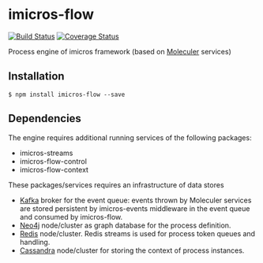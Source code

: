 # imicros-flow
[![Build Status](https://travis-ci.org/al66/imicros-flow.svg?branch=master)](https://travis-ci.org/al66/imicros-flow)
[![Coverage Status](https://coveralls.io/repos/github/al66/imicros-flow/badge.svg?branch=master)](https://coveralls.io/github/al66/imicros-flow?branch=master)

Process engine of imicros framework (based on [Moleculer](https://github.com/moleculerjs/moleculer) services)

## Installation
```
$ npm install imicros-flow --save
```
## Dependencies
The engine requires additional running services of the following packages: 
- imicros-streams
- imicros-flow-control
- imicros-flow-context

These packages/services requires an infrastructure of data stores  
- [Kafka](https://kafka.apache.org/) broker for the event queue: events thrown by Moleculer services are stored persistent by imicros-events middleware in the event queue and consumed by imicros-flow.
- [Neo4j](https://neo4j.com/) node/cluster as graph database for the process definition.
- [Redis](https://redis.io/) node/cluster. Redis streams is used for process token queues and handling.
- [Cassandra](https://cassandra.apache.org/) node/cluster for storing the context of process instances.

